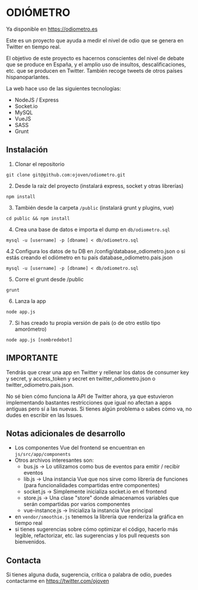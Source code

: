 ODIÓMETRO
================================

Ya disponible en https://odiometro.es

Este es un proyecto que ayuda a medir el nivel de odio que se genera en Twitter en tiempo real.

El objetivo de este proyecto es hacernos conscientes del nivel de debate que se produce en España,
y el amplio uso de insultos, descalificaciones, etc. que se producen en Twitter. También recoge tweets de otros países hispanoparlantes.

La web hace uso de las siguientes tecnologías:
* NodeJS / Express
* Socket.io
* MySQL
* VueJS
* SASS
* Grunt



Instalación
-------------

1. Clonar el repositorio

```git clone git@github.com:ojoven/odiometro.git```

2. Desde la raíz del proyecto (instalará express, socket y otras librerías)

```npm install```

3. También desde la carpeta `/public` (instalará grunt y plugins, vue)

```cd public && npm install```

4. Crea una base de datos e importa el dump en `db/odiometro.sql`

```mysql -u [username] -p [dbname] < db/odiometro.sql```

4.2 Configura los datos de tu DB en /config/database_odiometro.json o si estás creando el odiómetro en tu país database_odiometro.pais.json

```mysql -u [username] -p [dbname] < db/odiometro.sql```

5. Corre el grunt desde /public

```grunt```

6. Lanza la app

```node app.js```

7. Si has creado tu propia versión de país (o de otro estilo tipo amorómetro)

```node app.js [nombredebot]```


IMPORTANTE
-------------------------------
Tendrás que crear una app en Twitter y rellenar los datos de consumer key y secret, y access_token y secret en twitter_odiometro.json o twitter_odiometro.pais.json.

No sé bien cómo funciona la API de Twitter ahora, ya que estuvieron implementando bastantes restricciones que igual no afectan a apps antiguas pero sí a las nuevas. Si tienes algún problema o sabes cómo va, no dudes en escribir en las Issues.


Notas adicionales de desarrollo
-------------------------------

* Los componentes Vue del frontend se encuentran en `js/src/app/components`
* Otros archivos interesantes son:
    * bus.js -> Lo utilizamos como bus de eventos para emitir / recibir eventos
    * lib.js -> Una instancia Vue que nos sirve como librería de funciones (para funcionalidades compartidas entre componentes)
    * socket.js -> Simplemente inicializa socket.io en el frontend
    * store.js -> Una clase "store" donde almacenamos variables que serán compartidas por varios componentes
    * vue-instance.js -> Inicializa la instancia Vue principal
* en `vendor/smoothie.js` tenemos la librería que renderiza la gráfica en tiempo real
* si tienes sugerencias sobre cómo optimizar el código, hacerlo más legible, refactorizar, etc. las sugerencias y los pull requests son bienvenidos.



Contacta
------------
Si tienes alguna duda, sugerencia, crítica o palabra de odio, puedes contactarme en https://twitter.com/ojoven
